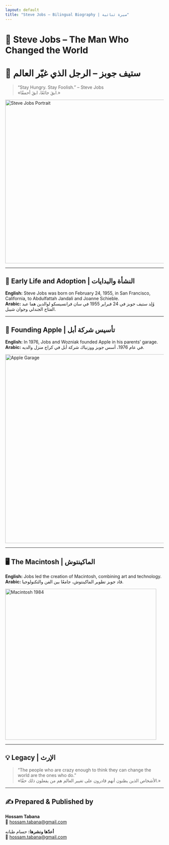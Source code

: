 ```yaml
---
layout: default
title: "Steve Jobs – Bilingual Biography | سيرة ثنائية"
---
```


<div class="page-container">

# 🌟 Steve Jobs – The Man Who Changed the World  
# 🌟 ستيف جوبز – الرجل الذي غيّر العالم

> “Stay Hungry. Stay Foolish.” – Steve Jobs  
> «ابقَ جائعًا، ابقَ أحمقًا.»

<p class="center mt-6">
  <img src="https://upload.wikimedia.org/wikipedia/commons/f/f5/Steve_Jobs_Headshot_2010-CROP.jpg" alt="Steve Jobs Portrait" width="520" />
</p>

---

## 🧬 Early Life and Adoption | النشأة والبدايات
**English:** Steve Jobs was born on February 24, 1955, in San Francisco, California, to Abdulfattah Jandali and Joanne Schieble.  
**Arabic:** وُلِد ستيف جوبز في 24 فبراير 1955 في سان فرانسيسكو لوالدين هما عبد الفتاح الجندلي وجوان شيبل.

---

## 🍏 Founding Apple | تأسيس شركة أبل
**English:** In 1976, Jobs and Wozniak founded Apple in his parents’ garage.  
**Arabic:** في عام 1976، أسس جوبز ووزنياك شركة أبل في كراج منزل والديه.

<p class="center mt-6">
  <img src="https://upload.wikimedia.org/wikipedia/commons/d/d2/Apple_Garage_2016.jpg" alt="Apple Garage" width="600" />
</p>

---

## 🖥️ The Macintosh | الماكينتوش
**English:** Jobs led the creation of Macintosh, combining art and technology.  
**Arabic:** قاد جوبز تطوير الماكينتوش، جامعًا بين الفن والتكنولوجيا.

<p class="center mt-6">
  <img src="https://upload.wikimedia.org/wikipedia/commons/2/2e/Macintosh_128k_transparency.png" alt="Macintosh 1984" width="480" />
</p>

---

## 💡 Legacy | الإرث
> “The people who are crazy enough to think they can change the world are the ones who do.”  
> «الأشخاص الذين يظنون أنهم قادرون على تغيير العالم هم من يفعلون ذلك حقًا.»

---

## ✍️ Prepared & Published by
**Hossam Tabana**  
📧 hossam.tabana@gmail.com

**أعدّها ونشرها:** حسام طبانه  
📧 hossam.tabana@gmail.com

</div>
